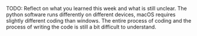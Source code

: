 TODO: Reflect on what you learned this week and what is still unclear.
The python software runs differently on different devices, macOS requires slightly different coding than windows. 
The entire process of coding and the process of writing the code is still a bit difficult to understand.